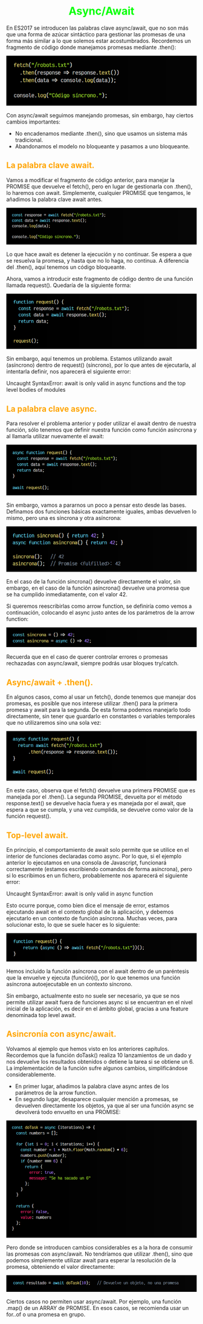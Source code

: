 # <span style="color:lime"><center>Async/Await</center></span>

En ES2017 se introducen las palabras clave async/await, que no son más que una forma de azúcar sintáctico para gestionar las promesas de una forma más similar a lo que solemos estar acostumbrados. Recordemos un fragmento de código donde manejamos promesas mediante .then():

![alt text](./imagenes-aync-away/image.png)

Con async/await seguimos manejando promesas, sin embargo, hay ciertos cambios importantes:

   - No encadenamos mediante .then(), sino que usamos un sistema más tradicional.
   - Abandonamos el modelo no bloqueante y pasamos a uno bloqueante.

## <span style="color:orange">La palabra clave await.</span>
Vamos a modificar el fragmento de código anterior, para manejar la PROMISE que devuelve el fetch(), pero en lugar de gestionarla con .then(), lo haremos con await. Simplemente, cualquier PROMISE que tengamos, le añadimos la palabra clave await antes.

![alt text](./imagenes-aync-away/image-1.png)

Lo que hace await es detener la ejecución y no continuar. Se espera a que se resuelva la promesa, y hasta que no lo haga, no continua. A diferencia del .then(), aquí tenemos un código bloqueante.

Ahora, vamos a introducir este fragmento de código dentro de una función llamada request(). Quedaría de la siguiente forma:

![alt text](./imagenes-aync-away/image-2.png)

Sin embargo, aquí tenemos un problema. Estamos utilizando await (asíncrono) dentro de request() (síncrono), por lo que antes de ejecutarla, al intentarla definir, nos aparecerá el siguiente error:

Uncaught SyntaxError: await is only valid in async functions and the top level bodies of modules

## <span style="color:orange">La palabra clave async.</span>
Para resolver el problema anterior y poder utilizar el await dentro de nuestra función, sólo tenemos que definir nuestra función como función asíncrona y al llamarla utilizar nuevamente el await:

![alt text](./imagenes-aync-away/image-3.png)

Sin embargo, vamos a pararnos un poco a pensar esto desde las bases. Definamos dos funciones básicas exactamente iguales, ambas devuelven lo mismo, pero una es síncrona y otra asíncrona:

![alt text](./imagenes-aync-away/image-4.png)

En el caso de la función sincrona() devuelve directamente el valor, sin embargo, en el caso de la función asincrona() devuelve una promesa que se ha cumplido inmediatamente, con el valor 42.

Si queremos reescribirlas como arrow function, se definiría como vemos a continuación, colocando el async justo antes de los parámetros de la arrow function:

![alt text](./imagenes-aync-away/image-5.png)

Recuerda que en el caso de querer controlar errores o promesas rechazadas con async/await, siempre podrás usar bloques try/catch.

## <span style="color:orange">Async/await + .then().</span>
En algunos casos, como al usar un fetch(), donde tenemos que manejar dos promesas, es posible que nos interese utilizar .then() para la primera promesa y await para la segunda. De esta forma podemos manejarlo todo directamente, sin tener que guardarlo en constantes o variables temporales que no utilizaremos sino una sola vez:

![alt text](./imagenes-aync-away/image-6.png)

En este caso, observa que el fetch() devuelve una primera PROMISE que es manejada por el .then(). La segunda PROMISE, devuelta por el método response.text() se devuelve hacia fuera y es manejada por el await, que espera a que se cumpla, y una vez cumplida, se devuelve como valor de la función request().

## <span style="color:orange">Top-level await.</span>
En principio, el comportamiento de await solo permite que se utilice en el interior de funciones declaradas como async. Por lo que, si el ejemplo anterior lo ejecutamos en una consola de Javascript, funcionará correctamente (estamos escribiendo comandos de forma asíncrona), pero si lo escribimos en un fichero, probablemente nos aparecerá el siguiente error:

Uncaught SyntaxError: await is only valid in async function

Esto ocurre porque, como bien dice el mensaje de error, estamos ejecutando await en el contexto global de la aplicación, y debemos ejecutarlo en un contexto de función asíncrona. Muchas veces, para solucionar esto, lo que se suele hacer es lo siguiente:

![alt text](./imagenes-aync-away/image-7.png)

Hemos incluido la función asíncrona con el await dentro de un paréntesis que la envuelve y ejecuta (función)(), por lo que tenemos una función asíncrona autoejecutable en un contexto síncrono.

Sin embargo, actualmente esto no suele ser necesario, ya que se nos permite utilizar await fuera de funciones async si se encuentran en el nivel inicial de la aplicación, es decir en el ámbito global, gracias a una feature denominada top level await.

## <span style="color:orange">Asincronía con async/await.</span>
Volvamos al ejemplo que hemos visto en los anteriores capítulos. Recordemos que la función doTask() realiza 10 lanzamientos de un dado y nos devuelve los resultados obtenidos o detiene la tarea si se obtiene un 6. La implementación de la función sufre algunos cambios, simplificándose considerablemente.

   - En primer lugar, añadimos la palabra clave async antes de los parámetros de la arrow function.
   - En segundo lugar, desaparece cualquier mención a promesas, se devuelven directamente los objetos, ya que al ser una función async se devolverá todo envuelto en una PROMISE:

![alt text](./imagenes-aync-away/image-8.png)

Pero donde se introducen cambios considerables es a la hora de consumir las promesas con async/await. No tendríamos que utilizar .then(), sino que podemos simplemente utilizar await para esperar la resolución de la promesa, obteniendo el valor directamente:

![alt text](./imagenes-aync-away/image-9.png)

Ciertos casos no permiten usar async/await. Por ejemplo, una función .map() de un ARRAY de PROMISE. En esos casos, se recomienda usar un for..of o una promesa en grupo.


